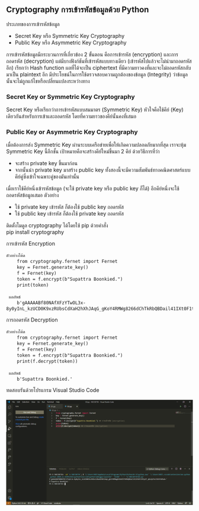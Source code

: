 ## Cryptography การเข้ารหัสข้อมูลด้วย Python <br>

ประเภทของการเข้ารหัสข้อมูล <br>
  - Secret Key หรือ Symmetric Key Cryptography <br>
  - Public Key หรือ Asymmetric Key Cryptography <br>
  
การเข้ารหัสข้อมูลมีกระบวนการที่เกี่ยวข้อง 2 ขั้นตอน คือการเข้ารหัส (encryption) และการถอดรหัส (decryption) แต่มีบางฟังก์ชันที่เข้ารหัสแบบทางเดียว (เข้ารหัสไปแล้วจะไม่นำมาถอดรหัสอีก) เรียกว่า Hash function ผลที่ได้จะเป็น ciphertext ที่มีความยาวคงที่และจะไม่ถอดรหัสกลับมาเป็น plaintext อีก มีประโยชน์ในการใช้ตรวจสอบความถูกต้องของข้อมูล (Integrity) ว่าข้อมูลนั้นจะไม่ถูกแก้ไขหรือเปลี่ยนแปลงระหว่างทาง <br>

### Secret Key or Symmetric Key Cryptography <br>
Secret Key หรือเรียกว่าการเข้ารหัสแบบสมมาตร (Symmetric Key) หัวใจคือใช้คีย์ (Key) เดียวกันสำหรับการเข้าและถอดรหัส โดยที่ความยาวของคีย์นั้นคงที่เสมอ <br>

### Public Key or Asymmetric Key Cryptography <br>
เมื่อต้องการส่ง Symmetric Key ผ่านระบบเครือข่ายเพื่อให้เกิดความปลอดภัยมากที่สุด เราจะหุ้ม Symmetric Key นี้อีกชั้น
เป้าหมายคือจะสร้างคีย์ใหม่ขึ้นมา 2 คีย์ ด้วยวิธีการที่ว่า <br>
  - จะสร้าง private key ขึ้นมาก่อน <br>
  - จากนั้นนำ private key มาสร้าง public key ทั้งสองนี้จะมีความสัมพันธ์ทางคณิตศาสตร์แบบคีย์คู่ซึ่งเข้าใจเฉพาะคู่ของมันเท่านั้น <br>

เมื่อเราใช้คีย์หนึ่งเข้ารหัสข้อมูล (จะใช้ private key หรือ public key ก็ได้) อีกคีย์หนึ่งจะใช้ถอดรหัสข้อมูลเสมอ ตัวอย่าง <br>
  - ใช้ private key เข้ารหัส ก็ต้องใช้ public key ถอดรหัส <br>
  - ใช้ public key เข้ารหัส ก็ต้องใช้ private key ถอดรหัส <br>
  
ติดตั้งโมดูล cryptography ได้โดยใช้ pip ด้วยคำสั่ง <br>
pip install cryptography <br>

การเข้ารหัส Encryption <br>

    ตัวอย่างโค้ด     
        from cryptography.fernet import Fernet
        key = Fernet.generate_key()
        f = Fernet(key)
        token = f.encrypt(b"Supattra Boonkied.") 
        print(token)
  
     ผลลัพธ์
        b'gAAAAABf80NAfXFzYTwOL3x-8y0yInL_kzUCD0K9xzRUbsCdXaH2hXhJAqG_gKoY4RMWg8266dChTkRbQBDail41IXt0F1tRlp1T_qHx2pfnnJ1KVF6Ahuk='
    
การถอดรหัส Decryption <br>

    ตัวอย่างโค้ด     
        from cryptography.fernet import Fernet
        key = Fernet.generate_key()
        f = Fernet(key)
        token = f.encrypt(b"Supattra Boonkied.") 
        print(f.decrypt(token))
  
     ผลลัพธ์
        b'Supattra Boonkied.'
        
ทดสอบรันด้วยโปรแกรม Visual Studio Code <br>
<br>
<img src="cryptography.png" class="sp sq fg ev er ix w c"> <br>
